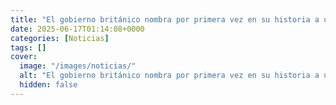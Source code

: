 ```yaml
---
title: "El gobierno británico nombra por primera vez en su historia a una mujer al frente de los espías"
date: 2025-06-17T01:14:08+0000
categories: [Noticias]
tags: []
cover:
  image: "/images/noticias/"
  alt: "El gobierno británico nombra por primera vez en su historia a una mujer al frente de los espías"
  hidden: false
---
```



